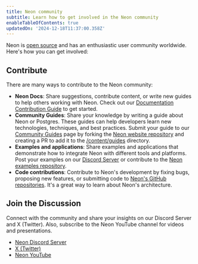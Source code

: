 ```yaml
---
title: Neon community
subtitle: Learn how to get involved in the Neon community
enableTableOfContents: true
updatedOn: '2024-12-18T11:37:00.358Z'
---
```


Neon is [open source](/docs/get-started-with-neon/why-neon#neon-is-open-source) and has an enthusiastic user community worldwide. Here's how you can get involved:

## Contribute

There are many ways to contribute to the Neon community:

- **Neon Docs**: Share suggestions, contribute content, or write new guides to help others working with Neon. Check out our [Documentation Contribution Guide](/docs/community/contribution-guide) to get started.
- **Community Guides**: Share your knowledge by writing a guide about Neon or Postgres. These guides can help developers learn new technologies, techniques, and best practices. Submit your guide to our [Community Guides](https://neon.tech/guides) page by forking the [Neon website repository](https://github.com/neondatabase/website) and creating a PR to add it to the [/content/guides](https://github.com/neondatabase/website/tree/main/content/guides) directory.
- **Examples and applications**: Share examples and applications that demonstrate how to integrate Neon with different tools and platforms. Post your examples on our [Discord Server](https://discord.gg/92vNTzKDGp) or contribute to the [Neon examples repository](https://github.com/neondatabase/examples).
- **Code contributions**: Contribute to Neon's development by fixing bugs, proposing new features, or submitting code to [Neon's GitHub repositories](https://github.com/neondatabase). It's a great way to learn about Neon's architecture.

## Join the Discussion

Connect with the community and share your insights on our Discord Server and X (Twitter). Also, subscribe to the Neon YouTube channel for videos and presentations.

- [Neon Discord Server](https://discord.gg/92vNTzKDGp)
- [X (Twitter)](https://twitter.com/neondatabase)
- [Neon YouTube](https://www.youtube.com/@neondatabase)
